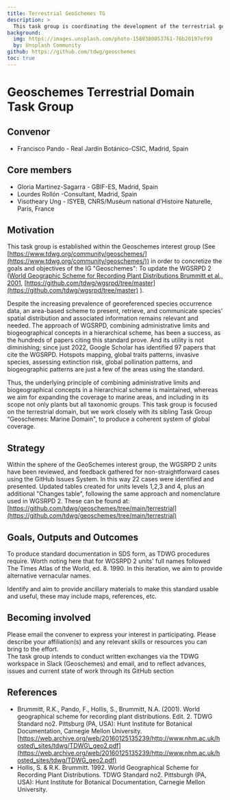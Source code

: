 ```yaml
---
title: Terrestrial GeoSchemes TG
description: >
  This task group is coordinating the development of the terrestrial geographical scheme, including standard names, abbreviations, and boundaries, that is practically useful for managing occurrence data and species distributions.
background:
  img: https://images.unsplash.com/photo-1580380853761-76b20197ef99
  by: Unsplash Community
github: https://github.com/tdwg/geoschemes
toc: true
---
```


# Geoschemes Terrestrial Domain Task Group

## Convenor

* Francisco Pando \- Real Jardín Botánico-CSIC, Madrid, Spain

## Core members

* Gloria Martinez-Sagarra \- GBIF-ES, Madrid, Spain  
* Lourdes Rollón \-Consultant,  Madrid, Spain  
* Visotheary Ung \- ISYEB, CNRS/Muséum national d’Histoire Naturelle, Paris, France

## Motivation

This task group is established within the Geoschemes interest group (See [https://www.tdwg.org/community/geoschemes/](https://www.tdwg.org/community/geoschemes/))  in order to concretize the goals and objectives of the IG "Geoschemes": To update the WGSRPD 2 ([World Geographic Scheme for Recording Plant Distributions Brummitt et al., 2001](https://www.researchgate.net/publication/298715535_World_geographical_scheme_for_recording_plant_distributions), [https://github.com/tdwg/wgsrpd/tree/master](https://github.com/tdwg/wgsrpd/tree/master) ).  

Despite the increasing prevalence of georeferenced species occurrence data, an area-based scheme to present, retrieve, and communicate species' spatial distribution and associated information remains relevant and needed. The approach of WGSRPD, combining administrative limits and biogeographical concepts in a hierarchical scheme, has been a success, as the hundreds of papers citing this standard prove. And its utility is not diminishing; since just 2022, Google Scholar has identified 97 papers that cite the WGSRPD. Hotspots mapping, global traits patterns, invasive species, assessing extinction risk, global pollination patterns, and biogeographic patterns are just a few of the areas using the standard. 

Thus, the underlying principle of combining administrative limits and biogeographical concepts in a hierarchical scheme is maintained, whereas we aim for expanding the coverage to marine areas, and including in its scope not only plants but all taxonomic groups. This task group is focused on the terrestrial domain, but we work closely with its sibling Task Group “Geoschemes: Marine Domain", to produce a coherent system of global coverage.  
 

## Strategy

Within the sphere of the GeoSchemes interest group,  the WGSRPD 2 units have been reviewed, and feedback gathered for non-straightforward cases using the GitHub Issues System. In this way 22 cases were identified and presented. Updated tables created for units levels 1,2,3 and 4, plus an additional "Changes table", following the same approach and nomenclature used in WGSRPD 2\.  These can be found at: [https://github.com/tdwg/geoschemes/tree/main/terrestrial](https://github.com/tdwg/geoschemes/tree/main/terrestrial)   
 

## Goals, Outputs and Outcomes  

To produce standard documentation in SDS form, as TDWG procedures require. Worth noting here that for WGSRPD 2 units' full names followed The Times Atlas of the World, ed. 8\. 1990\. In this iteration, we aim to provide alternative vernacular names.  
   
Identify and aim to provide ancillary materials to make this standard usable and useful, these may include maps, references, etc.  
 

## Becoming involved

Please email the convener to express your interest in participating. Please describe your affiliation(s) and any relevant skills or resources you can bring to the effort.  
The task group  intends to conduct written exchanges via the TDWG workspace in Slack (Geoschemes) and email, and to reflect advances, issues  and current state of work through its GitHub section

## References

* Brummitt, R.K., Pando, F., Hollis, S., Brummitt, N.A. (2001). World geographical scheme for recording plant distributions. Edit. 2\. TDWG Standard no2. Pittsburg (PA, USA): Hunt Institute for Botanical Documentation, Carnegie Mellon University. [https://web.archive.org/web/20160125135239/http://www.nhm.ac.uk/hosted\_sites/tdwg/TDWG\_geo2.pdf](https://web.archive.org/web/20160125135239/http://www.nhm.ac.uk/hosted_sites/tdwg/TDWG_geo2.pdf)  
* Hollis, S. & R.K. Brummitt. 1992\. World Geographical Scheme for Recording Plant Distributions. TDWG Standard no2. Pittsburgh (PA, USA): Hunt Institute for Botanical Documentation, Carnegie Mellon University.
